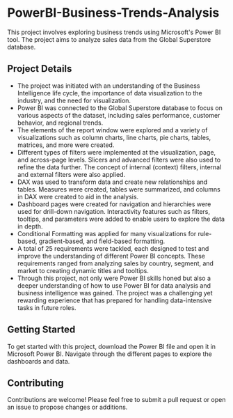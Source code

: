 # PowerBI-Business-Trends-Analysis
This project involves exploring business trends using Microsoft's Power BI tool. The project aims to analyze sales data from the Global Superstore database.


## Project Details
- The project was initiated with an understanding of the Business Intelligence life cycle, the importance of data visualization to the industry, and the need for visualization.
- Power BI was connected to the Global Superstore database to focus on various aspects of the dataset, including sales performance, customer behavior, and regional trends.
- The elements of the report window were explored and a variety of visualizations such as column charts, line charts, pie charts, tables, matrices, and more were created.
- Different types of filters were implemented at the visualization, page, and across-page levels. Slicers and advanced filters were also used to refine the data further. The concept of internal (context) filters, internal and external filters were also applied.
- DAX was used to transform data and create new relationships and tables. Measures were created, tables were summarized, and columns in DAX were created to aid in the analysis.
- Dashboard pages were created for navigation and hierarchies were used for drill-down navigation. Interactivity features such as filters, tooltips, and parameters were added to enable users to explore the data in depth.
- Conditional Formatting was applied for many visualizations for rule-based, gradient-based, and field-based formatting.
- A total of 25 requirements were tackled, each designed to test and improve the understanding of different Power BI concepts. These requirements ranged from analyzing sales by country, segment, and market to creating dynamic titles and tooltips.
- Through this project, not only were Power BI skills honed but also a deeper understanding of how to use Power BI for data analysis and business intelligence was gained. The project was a challenging yet rewarding experience that has prepared for handling data-intensive tasks in future roles.


## Getting Started
To get started with this project, download the Power BI file and open it in Microsoft Power BI. Navigate through the different pages to explore the dashboards and data.


## Contributing
Contributions are welcome! Please feel free to submit a pull request or open an issue to propose changes or additions.
